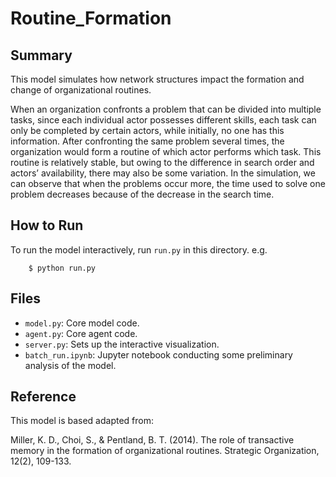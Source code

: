 # Routine_Formation

## Summary  
This model simulates how network structures impact the formation and change of organizational routines.  

When an organization confronts a problem that can be divided into multiple tasks, since each individual actor possesses different skills, each task can only be completed by certain actors, while initially, no one has this information. After confronting the same problem several times, the organization would form a routine of which actor performs which task. This routine is relatively stable, but owing to the difference in search order and actors’ availability, there may also be some variation. In the simulation, we can observe that when the problems occur more, the time used to solve one problem decreases because of the decrease in the search time. 

## How to Run

To run the model interactively, run ``run.py`` in this directory. e.g.

```
    $ python run.py
```

## Files

* ``model.py``: Core model code.
* ``agent.py``: Core agent code.
* ``server.py``: Sets up the interactive visualization.
* ``batch_run.ipynb``: Jupyter notebook conducting some preliminary analysis of the model.

## Reference

This model is based adapted from:

Miller, K. D., Choi, S., & Pentland, B. T. (2014). The role of transactive memory in the formation of organizational routines. Strategic Organization, 12(2), 109-133.  

